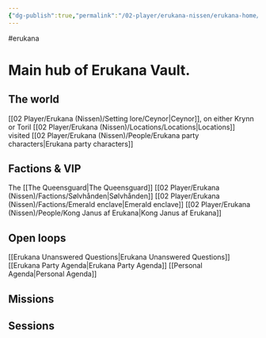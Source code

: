 ```yaml
---
{"dg-publish":true,"permalink":"/02-player/erukana-nissen/erukana-home/"}
---
```


#erukana 

# Main hub of Erukana Vault. 

## The world 
[[02 Player/Erukana (Nissen)/Setting lore/Ceynor\|Ceynor]], on either Krynn or Toril
[[02 Player/Erukana (Nissen)/Locations/Locations\|Locations]] visited
[[02 Player/Erukana (Nissen)/People/Erukana party characters\|Erukana party characters]]

## Factions & VIP
The [[The Queensguard\|The Queensguard]]
[[02 Player/Erukana (Nissen)/Factions/Sølvhånden\|Sølvhånden]]
[[02 Player/Erukana (Nissen)/Factions/Emerald enclave\|Emerald enclave]]
[[02 Player/Erukana (Nissen)/People/Kong Janus af Erukana\|Kong Janus af Erukana]]

## Open loops
[[Erukana Unanswered Questions\|Erukana Unanswered Questions]]
[[Erukana Party Agenda\|Erukana Party Agenda]]
[[Personal Agenda\|Personal Agenda]]

## Missions 



## Sessions 
